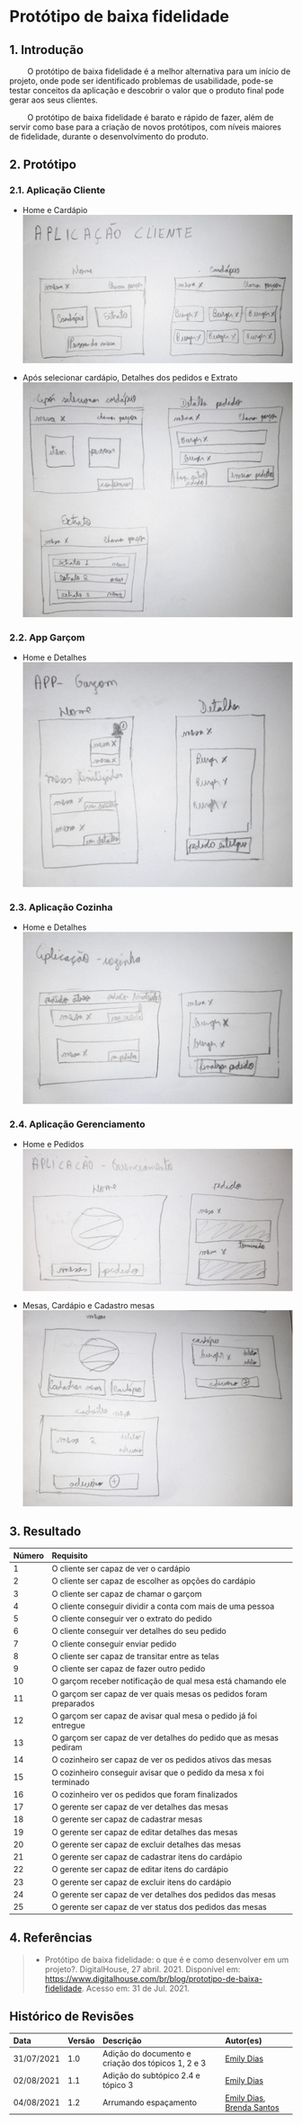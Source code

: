 # Protótipo de baixa fidelidade

## 1. Introdução

&emsp;&emsp; O protótipo de baixa fidelidade é a melhor alternativa para um início de projeto, onde pode ser identificado problemas de usabilidade, pode-se testar conceitos da aplicação e descobrir o valor que o produto final pode gerar aos seus clientes.

&emsp;&emsp; O protótipo de baixa fidelidade é barato e rápido de fazer, além de servir como base para a criação de novos protótipos, com níveis maiores de fidelidade, durante o desenvolvimento do produto.

## 2. Protótipo

### 2.1. Aplicação Cliente

- Home e Cardápio
  [![imagem1](../assets/img/aplicação-cliente-1.jpg)](../assets/img/aplicação-cliente-1.jpg)

- Após selecionar cardápio, Detalhes dos pedidos e Extrato
  [![imagem2](../assets/img/aplicação-cliente-2.jpg)](../assets/img/aplicação-cliente-2.jpg)

### 2.2. App Garçom

- Home e Detalhes
  [![imagem3](../assets/img/aplicação-garçom.jpg)](../assets/img/aplicação-garçom.jpg)

### 2.3. Aplicação Cozinha

- Home e Detalhes
  [![imagem4](../assets/img/aplicação-cozinha.jpg)](../assets/img/aplicação-cozinha.jpg)

### 2.4. Aplicação Gerenciamento

- Home e Pedidos
  [![imagem5](../assets/img/aplicação-gerente-1.jpg)](../assets/img/aplicação-gerente-1.jpg)

- Mesas, Cardápio e Cadastro mesas
  [![imagem6](../assets/img/aplicação-gerente-2.jpg)](../assets/img/aplicação-gerente-2.jpg)

## 3. Resultado

| Número | Requisito                                                          |
| :----- | :----------------------------------------------------------------- |
| 1      | O cliente ser capaz de ver o cardápio                              |
| 2      | O cliente ser capaz de escolher as opções do cardápio              |
| 3      | O cliente ser capaz de chamar o garçom                             |
| 4      | O cliente conseguir dividir a conta com mais de uma pessoa         |
| 5      | O cliente conseguir ver o extrato do pedido                        |
| 6      | O cliente conseguir ver detalhes do seu pedido                     |
| 7      | O cliente conseguir enviar pedido                                  |
| 8      | O cliente ser capaz de transitar entre as telas                    |
| 9      | O cliente ser capaz de fazer outro pedido                          |
| 10     | O garçom receber notificação de qual mesa está chamando ele        |
| 11     | O garçom ser capaz de ver quais mesas os pedidos foram preparados  |
| 12     | O garçom ser capaz de avisar qual mesa o pedido já foi entregue    |
| 13     | O garçom ser capaz de ver detalhes do pedido que as mesas pediram  |
| 14     | O cozinheiro ser capaz de ver os pedidos ativos das mesas          |
| 15     | O cozinheiro conseguir avisar que o pedido da mesa x foi terminado |
| 16     | O cozinheiro ver os pedidos que foram finalizados                  |
| 17     | O gerente ser capaz de ver detalhes das mesas                      |
| 18     | O gerente ser capaz de cadastrar mesas                             |
| 19     | O gerente ser capaz de editar detalhes das mesas                   |
| 20     | O gerente ser capaz de excluir detalhes das mesas                  |
| 21     | O gerente ser capaz de cadastrar itens do cardápio                 |
| 22     | O gerente ser capaz de editar itens do cardápio                    |
| 23     | O gerente ser capaz de excluir itens do cardápio                   |
| 24     | O gerente ser capaz de ver detalhes dos pedidos das mesas          |
| 25     | O gerente ser capaz de ver status dos pedidos das mesas            |

## 4. Referências

> - Protótipo de baixa fidelidade: o que é e como desenvolver em um projeto?. DigitalHouse, 27 abril. 2021. Disponível em: https://www.digitalhouse.com/br/blog/prototipo-de-baixa-fidelidade. Acesso em: 31 de Jul. 2021.

## Histórico de Revisões

| Data       | Versão | Descrição                                          | Autor(es)                                                                                    |
| :--------- | :----- | :------------------------------------------------- | :------------------------------------------------------------------------------------------- |
| 31/07/2021 | 1.0    | Adição do documento e criação dos tópicos 1, 2 e 3 | [Emily Dias](https://github.com/emysdias)                                                    |
| 02/08/2021 | 1.1    | Adição do subtópico 2.4 e tópico 3                 | [Emily Dias](https://github.com/emysdias)                                                    |
| 04/08/2021 | 1.2    | Arrumando espaçamento                              | [Emily Dias](https://github.com/emysdias), [Brenda Santos](https://github.com/brendavsantos) |
